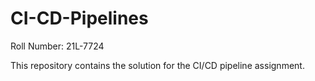 # CI-CD-Pipelines
Roll Number: 21L-7724

This repository contains the solution for the CI/CD pipeline assignment.
